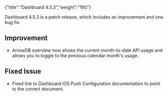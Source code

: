 {"title":"Dashboard 4.5.3","weight":"160"} 

Dashboard 4.5.3 is a patch release, which includes an improvement and one bug fix.

## Improvement

*   ArrowDB overview now shows the current month-to-date API usage and allows you to toggle to the previous calendar month's usage.
    

## Fixed Issue

*   Fixed link to Dashboard iOS Push Configuration documentation to point to the correct document.